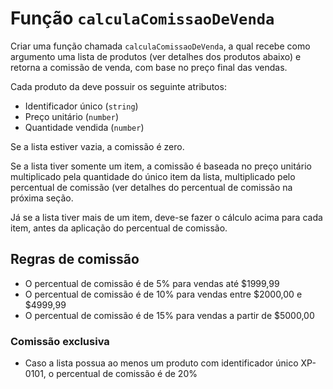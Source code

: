 # Função `calculaComissaoDeVenda`

Criar uma função chamada `calculaComissaoDeVenda`, a qual recebe como argumento uma lista de produtos (ver detalhes dos produtos abaixo) e retorna a comissão de venda, com base no preço final das vendas.

Cada produto da deve possuir os seguinte atributos:

- Identificador único (`string`)
- Preço unitário (`number`)
- Quantidade vendida (`number`)

Se a lista estiver vazia, a comissão é zero.

Se a lista tiver somente um item, a comissão é baseada no preço unitário multiplicado pela quantidade do único item da lista, multiplicado pelo percentual de comissão (ver detalhes do percentual de comissão na próxima seção.

Já se a lista tiver mais de um item, deve-se fazer o cálculo acima para cada item, antes da aplicação do percentual de comissão.

## Regras de comissão

- O percentual de comissão é de 5% para vendas até $1999,99
- O percentual de comissão é de 10% para vendas entre $2000,00 e $4999,99
- O percentual de comissão é de 15% para vendas a partir de $5000,00

### Comissão exclusiva

- Caso a lista possua ao menos um produto com identificador único XP-0101, o percentual de comissão é de 20%
